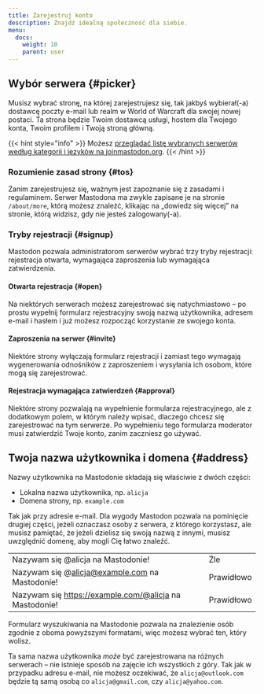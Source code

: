```yaml
---
title: Zarejestruj konto
description: Znajdź idealną społeczność dla siebie.
menu:
  docs:
    weight: 10
    parent: user
---
```


## Wybór serwera {#picker}

Musisz wybrać stronę, na której zarejestrujesz się, tak jakbyś wybierał(-a) dostawcę poczty e-mail lub realm w World of Warcraft dla swojej nowej postaci. Ta strona będzie Twoim dostawcą usługi, hostem dla Twojego konta, Twoim profilem i Twoją stroną główną.

{{< hint style="info" >}}
Możesz [przeglądać listę wybranych serwerów według kategorii i języków na joinmastodon.org](https://joinmastodon.org/#getting-started).
{{< /hint >}}

### Rozumienie zasad strony {#tos}

Zanim zarejestrujesz się, ważnym jest zapoznanie się z zasadami i regulaminem. Serwer Mastodona ma zwykle zapisane je na stronie `/about/more`, którą możesz znaleźć, klikając na „dowiedz się więcej” na stronie, którą widzisz, gdy nie jesteś zalogowany(-a).

### Tryby rejestracji {#signup}

Mastodon pozwala administratorom serwerów wybrać trzy tryby rejestracji: rejestracja otwarta, wymagająca zaproszenia lub wymagająca zatwierdzenia.

#### Otwarta rejestracja {#open}

Na niektórych serwerach możesz zarejestrować się natychmiastowo – po prostu wypełnij formularz rejestracyjny swoją nazwą użytkownika, adresem e-mail i hasłem i już możesz rozpocząć korzystanie ze swojego konta.

#### Zaproszenia na serwer {#invite}

Niektóre strony wyłączają formularz rejestracji i zamiast tego wymagają wygenerowania odnośników z zaproszeniem i wysyłania ich osobom, które mogą się zarejestrować.

#### Rejestracja wymagająca zatwierdzeń {#approval}

Niektóre strony pozwalają na wypełnienie formularza rejestracyjnego, ale z dodatkowym polem, w którym należy wpisać, dlaczego chcesz się zarejestrować na tym serwerze. Po wypełnieniu tego formularza moderator musi zatwierdzić Twoje konto, zanim zaczniesz go używać.

## Twoja nazwa użytkownika i domena {#address}

Nazwy użytkownika na Mastodonie składają się właściwie z dwóch części:

* Lokalna nazwa użytkownika, np. `alicja`
* Domena strony, np. `example.com`

Tak jak przy adresie e-mail. Dla wygody Mastodon pozwala na pominięcie drugiej części, jeżeli oznaczasz osoby z serwera, z którego korzystasz, ale musisz pamiętać, że jeżeli dzielisz się swoją nazwą z innymi, musisz uwzględnić domenę, aby mogli Cię łatwo znaleźć.

|  |  |
| :--- | :--- |
| Nazywam się @alicja na Mastodonie! | Źle |
| Nazywam się @alicja@example.com na Mastodonie! | Prawidłowo |
| Nazywam się https://example.com/@alicja na Mastodonie! | Prawidłowo |

Formularz wyszukiwania na Mastodonie pozwala na znalezienie osób zgodnie z oboma powyższymi formatami, więc możesz wybrać ten, który wolisz.

Ta sama nazwa użytkownika _może_ być zarejestrowana na różnych serwerach – nie istnieje sposób na zajęcie ich wszystkich z góry. Tak jak w przypadku adresu e-mail, nie możesz oczekiwać, że `alicja@outlook.com` będzie tą samą osobą co `alicja@gmail.com`, czy `alicja@yahoo.com`.



